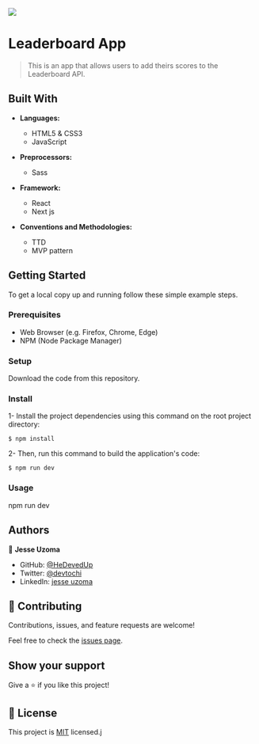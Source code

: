 ![](https://img.shields.io/badge/Microverse-blueviolet)

# Leaderboard App

> This is an app that allows users to add theirs scores to the Leaderboard API.

## Built With

- **Languages:**
  - HTML5 & CSS3
  - JavaScript

- **Preprocessors:**
  - Sass

- **Framework:**
  - React
  - Next js

- **Conventions and Methodologies:**
  - TTD
  - MVP pattern

## Getting Started

To get a local copy up and running follow these simple example steps.

### Prerequisites

- Web Browser (e.g. Firefox, Chrome, Edge)
- NPM (Node Package Manager)

### Setup

Download the code from this repository.

### Install

1- Install the project dependencies using this command on the root project directory:

```console
$ npm install
```

2- Then, run this command to build the application's code:

```console
$ npm run dev
```

### Usage
 npm run dev


## Authors

👤 **Jesse Uzoma**

- GitHub: [@HeDevedUp](https://github.com/HeDeved)
- Twitter: [@devtochi](https://twitter.com/devtochi)
- LinkedIn: [jesse uzoma](https://linkedin.com/in/jesseuzoma/)

## 🤝 Contributing

Contributions, issues, and feature requests are welcome!

Feel free to check the [issues page](../../issues/).

## Show your support

Give a ⭐️ if you like this project!

## 📝 License

This project is [MIT](./MIT.md) licensed.j